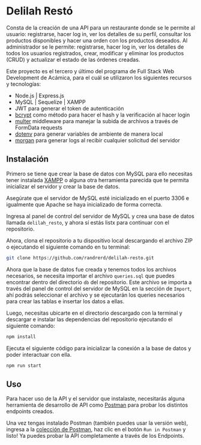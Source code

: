 # Delilah Restó
  
Consta de la creación de una API para un restaurante donde se le permite al usuario: registrarse, hacer log in, ver los detalles de su perfil, consultar los productos disponibles y hacer una orden con los productos deseados. Al administrador se le permite: registrarse, hacer log in, ver los detalles de todos los usuarios registrados, crear, modificar y eliminar los productos (CRUD) y actualizar el estado de las órdenes creadas.
  
Este proyecto es el tercero y último del programa de Full Stack Web Development de Acámica, para el cuál se utilizaron los siguientes recursos y tecnologías:

- Node.js | Express.js
- MySQL | Sequelize | XAMPP
- JWT para generar el token de autenticación
- [bcrypt](https://www.npmjs.com/package/bcrypt) como método para hacer el hash y la verificación al hacer login 
- [multer](https://www.npmjs.com/package/multer) middleware para manejar la subida de archivos a través de FormData requests
-  [dotenv](https://www.npmjs.com/package/dotenv) para generar variables de ambiente de manera local
-  [morgan](https://www.npmjs.com/package/morgan) para generar logs al recibir cualquier solicitud del servidor


## Instalación


Primero se tiene que crear la base de datos con MySQL para ello necesitas tener instalada [XAMPP](https://www.apachefriends.org/download.html) o alguna otra herramienta parecida que te permita inicializar el servidor y crear la base de datos.  

Asegúrate que el servidor de MySQL esté inicializado en el puerto 3306 e igualmente que Apache se haya inicializado de forma correcta.

Ingresa al panel de control del servidor de MySQL y crea una base de datos llamada `delilah_resto`, y ahora sí estás listx para continuar con el repositorio.

Ahora, clona el repositorio a tu dispositivo local descargando el archivo ZIP o ejecutando el siguiente comando en tu terminal:

```bash
git clone https://github.com/randrerd/delilah-resto.git
```

Ahora que la base de datos fue creada y tenemos todos los archivos necesarios, se necesita importar el archivo `queries.sql` que puedes encontrar dentro del directorio `db` del repositorio. Este archivo se importa a través del panel de control del servidor de MySQL en la sección de `Import`, ahí podrás seleccionar el archivo y se ejecutarán los queries necesarios para crear las tablas e insertar los datos a ellas.

Luego, necesitas ubicarte en el directorio descargado con la terminal y descargar e instalar las dependencias del repositorio ejecutando el siguiente comando:

```bash
npm install
```
Ejecuta el siguiente código para inicializar la conexión a la base de datos y poder interactuar con ella.

```bash
npm run start
```

## Uso

Para hacer uso de la API y el servidor que instalaste, necesitarás alguna herramienta de desarrollo de API como [Postman](https://www.postman.com/) para probar los distintos endpoints creados.  

Una vez tengas instalado Postman (también puedes usar la versión web), ingresa a la [colección de Postman](https://documenter.getpostman.com/view/11884706/TVCmQQHa), haz clic en el botón `Run in Postman` y listo! Ya puedes probar la API completamente a través de los Endpoints.

